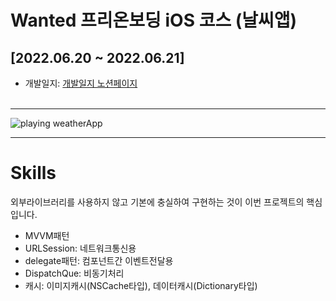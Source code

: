 # Wanted 프리온보딩 iOS 코스 (날씨앱)

## &#91;2022.06.20 ~ 2022.06.21&#93;

- 개발일지: <a href="https://inquisitive-mandrill-30f.notion.site/cd9ee2b0b2e548518c3c6230134fd495" target="_blank">개발일지 노션페이지</a>
<br><br>

___

<img src="https://kirkim.github.io/assets/storage/weatherApp/weatherApp1.gif" style="max-width:170px" alt="playing weatherApp">

___

# Skills
외부라이브러리를 사용하지 않고 기본에 충실하여 구현하는 것이 이번 프로젝트의 핵심입니다.

- MVVM패턴
- URLSession: 네트워크통신용
- delegate패턴: 컴포넌트간 이벤트전달용
- DispatchQue: 비동기처리
- 캐시: 이미지캐시(NSCache타입), 데이터캐시(Dictionary타입)

